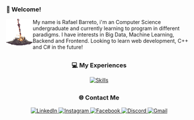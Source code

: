 ### 👋 Welcome!

<img align="left" height="72" width="72" src="https://github.com/rafaell-silva/rafaell-silva/blob/main/gifs/Bonfire.gif">

My name is Rafael Barreto, i'm an Computer Science undergraduate and currently learning to program in different paradigms. I have interests in Big Data, Machine Learning, Backend and Frontend. Looking to learn web development, C++ and C# in the future!

##

<div align="center"> 

### 💻 My Experiences  
<p>
    <a href="https://skillicons.dev">
        <img src="https://skillicons.dev/icons?i=python,java,mysql,clojure,git,linux" alt="Skills" />
    </a>
</p>

##

### 🌐 Contact Me  
<p>
    <a href="https://www.linkedin.com/in/rafael-barreto-9016a9350/" target="_blank">
        <img src="https://custom-icon-badges.demolab.com/badge/LinkedIn-0A66C2?logo=linkedin-white&logoColor=fff" alt="LinkedIn">
    </a>
    <a href="https://www.instagram.com/rafaellbrs/" target="_blank">
        <img src="https://img.shields.io/badge/Instagram-%23E4405F.svg?logo=Instagram&logoColor=white" alt="Instagram">
    </a>
    <a href="https://www.facebook.com/rafael.barreto.3139241" target="_blank">
        <img src="https://img.shields.io/badge/Facebook-%231877F2.svg?logo=Facebook&logoColor=white" alt="Facebook">
    </a>
    <a href="User_ID_300659970582511622" target="_blank">
        <img src="https://img.shields.io/badge/Discord-%235865F2.svg?&logo=discord&logoColor=white" alt="Discord">
    </a>
    <a href="mailto:rafael.barreto.silva@ccc.ufcg.edu.br" target="_blank">
        <img src="https://img.shields.io/badge/Gmail-D14836?logo=gmail&logoColor=white" alt="Gmail">
    </a>
</p>
</div>
